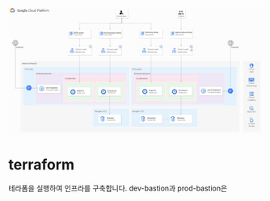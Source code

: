 <p align="center">
<img src="/etc/GCP2팀_ING_architecture.jpg" />
</p>

# terraform
테라폼을 실행하여 인프라를 구축합니다.
dev-bastion과 prod-bastion은 